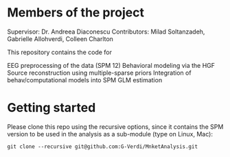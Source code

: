 # Members of the project
Supervisor: Dr. Andreea Diaconescu 
Contributors: Milad Soltanzadeh, Gabrielle Allohverdi, Colleen Charlton


This repository contains the code for

EEG preprocessing of the data (SPM 12)
Behavioral modeling via the HGF
Source reconstruction using multiple-sparse priors
Integration of behav/computational models into SPM GLM estimation


# Getting started 
Please clone this repo using the recursive options, since it contains the SPM version to be used in the analysis as a sub-module (type on Linux, Mac):

`git clone --recursive git@github.com:G-Verdi/MnketAnalysis.git`


